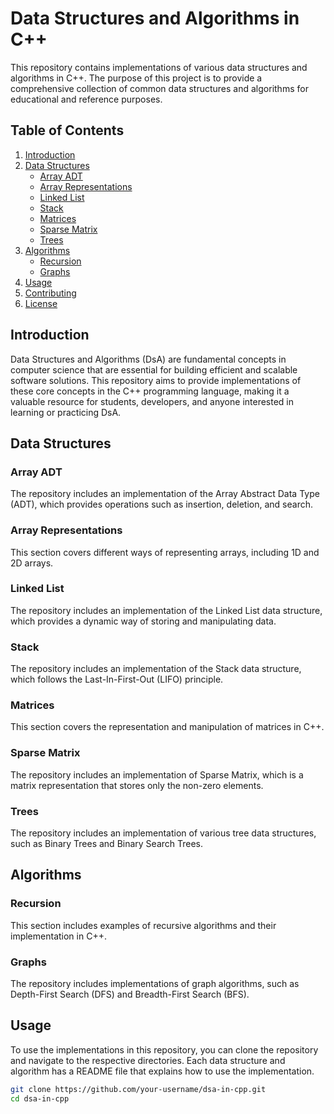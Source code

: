 # Data Structures and Algorithms in C++

This repository contains implementations of various data structures and algorithms in C++. The purpose of this project is to provide a comprehensive collection of common data structures and algorithms for educational and reference purposes.

## Table of Contents

1. [Introduction](#introduction)
2. [Data Structures](#data-structures)
   - [Array ADT](#array-adt)
   - [Array Representations](#array-representations)
   - [Linked List](#linked-list)
   - [Stack](#stack)
   - [Matrices](#matrices)
   - [Sparse Matrix](#sparse-matrix)
   - [Trees](#trees)
3. [Algorithms](#algorithms)
   - [Recursion](#recursion)
   - [Graphs](#graphs)
4. [Usage](#usage)
5. [Contributing](#contributing)
6. [License](#license)

## Introduction

Data Structures and Algorithms (DsA) are fundamental concepts in computer science that are essential for building efficient and scalable software solutions. This repository aims to provide implementations of these core concepts in the C++ programming language, making it a valuable resource for students, developers, and anyone interested in learning or practicing DsA.

## Data Structures

### Array ADT

The repository includes an implementation of the Array Abstract Data Type (ADT), which provides operations such as insertion, deletion, and search.

### Array Representations

This section covers different ways of representing arrays, including 1D and 2D arrays.

### Linked List

The repository includes an implementation of the Linked List data structure, which provides a dynamic way of storing and manipulating data.

### Stack

The repository includes an implementation of the Stack data structure, which follows the Last-In-First-Out (LIFO) principle.

### Matrices

This section covers the representation and manipulation of matrices in C++.

### Sparse Matrix

The repository includes an implementation of Sparse Matrix, which is a matrix representation that stores only the non-zero elements.

### Trees

The repository includes an implementation of various tree data structures, such as Binary Trees and Binary Search Trees.

## Algorithms

### Recursion

This section includes examples of recursive algorithms and their implementation in C++.

### Graphs

The repository includes implementations of graph algorithms, such as Depth-First Search (DFS) and Breadth-First Search (BFS).

## Usage

To use the implementations in this repository, you can clone the repository and navigate to the respective directories. Each data structure and algorithm has a README file that explains how to use the implementation.

```bash
git clone https://github.com/your-username/dsa-in-cpp.git
cd dsa-in-cpp
